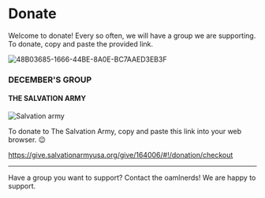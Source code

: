 
# Donate

Welcome to donate! Every so often, we will have a group we are supporting. To donate, copy and paste the provided link.

![48B03685-1666-44BE-8A0E-BC7AAED3EB3F](https://user-images.githubusercontent.com/48270916/85074513-22b21500-b169-11ea-9ed3-6014d5c4a54a.jpeg)

### DECEMBER'S GROUP

#### THE SALVATION ARMY

![Salvation army](https://user-images.githubusercontent.com/48270916/95145505-dbf02700-0727-11eb-84a7-b0058ea70de9.jpg)

To donate to The Salvation Army, copy and paste this link into your web browser. 😉 

https://give.salvationarmyusa.org/give/164006/#!/donation/checkout

* * *

Have a group you want to support? Contact the oamlnerds! We are happy to support.
